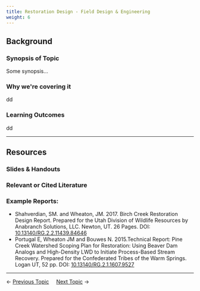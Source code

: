 ```yaml
---
title: Restoration Design - Field Design & Engineering
weight: 6
---
```


## Background

### Synopsis of Topic

Some synopsis...

### Why we're covering it

dd

### Learning Outcomes

dd

------

## Resources

### Slides & Handouts



### Relevant or Cited Literature

### Example Reports:
- Shahverdian, SM. and Wheaton, JM. 2017. Birch Creek Restoration Design Report​. Prepared for the Utah Division of Wildlife Resources by Anabranch Solutions, LLC. Newton, UT. 26 Pages. DOI: [10.13140/RG.2.2.11439.84646](http://dx.doi.org/10.13140/RG.2.2.11439.84646)
- Portugal E, Wheaton JM and Bouwes N. 2015.Technical Report: Pine Creek Watershed Scoping Plan for Restoration: Using Beaver Dam Analogs and High-Density LWD to Initiate Process-Based Stream Recovery. Prepared for the Confederated Tribes of the Warm Springs. Logan UT, 52 pp. DOI: [10.13140/RG.2.1.1607.9527](http://dx.doi.org/10.13140/RG.2.1.1607.9527)



------

← [Previous Topic](2_Restoration_Process)      &nbsp;&nbsp;&nbsp;          [Next Topic](4_Management_Objectives) →
